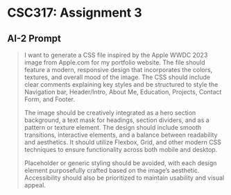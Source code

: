 
# CSC317: Assignment 3
## AI-2 Prompt
>  I want to generate a CSS file inspired by the Apple WWDC 2023 image from Apple.com for my portfolio website. The file should feature a modern, responsive design that incorporates the colors, textures, and overall mood of the image. The CSS should include clear comments explaining key styles and be structured to style the Navigation bar, Header/Intro, About Me, Education, Projects, Contact Form, and Footer. 
> 
> The image should be creatively integrated as a hero section background, a text mask for headings, section dividers, and as a pattern or texture element. The design should include smooth transitions, interactive elements, and a balance between readability and aesthetics. It should utilize Flexbox, Grid, and other modern CSS techniques to ensure functionality across both mobile and desktop. 
> 
> Placeholder or generic styling should be avoided, with each design element purposefully crafted based on the image’s aesthetic. Accessibility should also be prioritized to maintain usability and visual appeal.